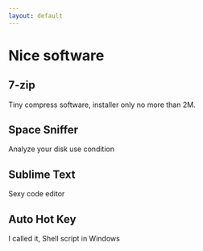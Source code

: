 ```yaml
---
layout: default
---
```


# Nice software 

## 7-zip
Tiny compress software, installer only no more than 2M.

## Space Sniffer
Analyze your disk use condition

## Sublime Text
Sexy code editor

## Auto Hot Key
I called it, Shell script in Windows
